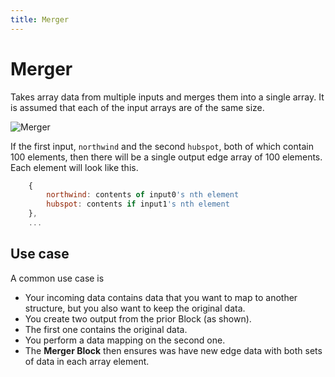 ```yaml
---
title: Merger
---
```


# Merger
Takes array data from multiple inputs and merges them into a single array. It is assumed that each of the input arrays are of the same size.

![Merger](block-merger.png#width=900)

If the first input, ```northwind``` and the second ```hubspot```, both of which contain 100 elements, then there will be a single output edge array of 100 elements. Each element will look like this.

```javascript
    {
        northwind: contents of input0's nth element
        hubspot: contents if input1's nth element
    },
    ...
```

## Use case
A common use case is

- Your incoming data contains data that you want to map to another structure, but you also want to keep the original data. 
- You create two output from the prior Block (as shown). 
- The first one contains the original data.  
- You perform a data mapping on the second one.
- The **Merger Block** then ensures was have new edge data with both sets of data in each array element.